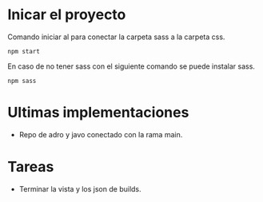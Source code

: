# Inicar el proyecto

Comando iniciar al para conectar la carpeta sass a la carpeta css.
```
npm start
```
En caso de no tener sass con el siguiente comando se puede instalar sass.
```
npm sass
```

# Ultimas implementaciones
- Repo de adro y javo conectado con la rama main.

# Tareas
- Terminar la vista y los json de builds.